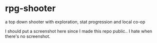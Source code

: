 # rpg-shooter
a top down shooter with exploration, stat progression and local co-op

I should put a screenshot here since I made this repo public.. I hate when there's no screenshot.
